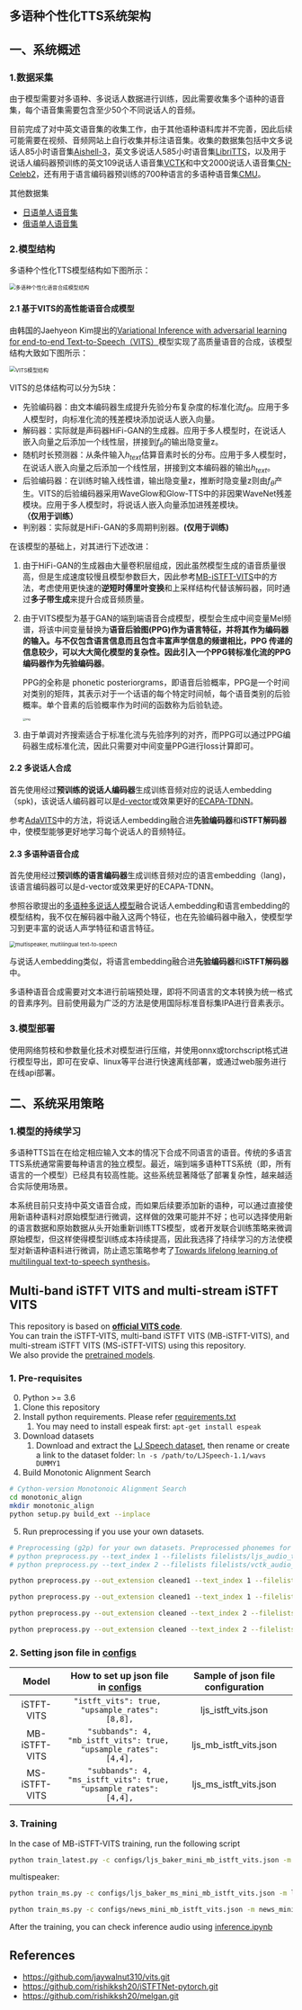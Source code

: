 ## 多语种个性化TTS系统架构

## 一、系统概述

### 1.数据采集

由于模型需要对多语种、多说话人数据进行训练，因此需要收集多个语种的语音集，每个语音集需要包含至少50个不同说话人的音频。

目前完成了对中英文语音集的收集工作，由于其他语种语料库并不完善，因此后续可能需要在视频、音频网站上自行收集并标注语音集。收集的数据集包括中文多说话人85小时语音集[Aishell-3](http://www.aishelltech.com/aishell_3)，英文多说话人585小时语音集[LibriTTS](https://www.openslr.org/60/)，以及用于说话人编码器预训练的英文109说话人语音集[VCTK](https://datashare.is.ed.ac.uk/handle/10283/2651)和中文2000说话人语音集[CN-Celeb2](http://www.openslr.org/82/)，还有用于语言编码器预训练的700种语言的多语种语音集[CMU](http://festvox.org/cmu_wilderness/)。

其他数据集
- [日语单人语音集]()
- [俄语单人语音集](https://doc-04-c0-docs.googleusercontent.com/docs/securesc/jebruk45dpas4pnah0rkdjgqa8d598nv/kkvdlfv114jeafmg8ianvegtmg31a2sm/1664248500000/10824087994591713122/08972607164013668951/1Y6vv--gcDx-S8DieSGaD7WnB86kZLgc_?e=download&ax=ALW9-sAZrwJdz8HVDMak0lkNpPFhahfeu6f8RlWI_0YrUrZdxaFa-911ocfhdjpQXRqIqoxCK83puO4JYSIW7IWAs4u25E1cmFO87tx50Dgs7fZY5yyLsYvAlWkLgyqzqVSO-sgRylLZcyQJx6xTGbvUmxY09YTZN9eTJJGBk75kdp0XIW2K2Ay3qkYCAk_fxlaLaWNZlEBw5pF_z-XySuu_vItsOJfFRBtmEM8mY3Q2G2vrItAuCLTEbmO3TwXDfOFFD9R_F7l4laEPwtikxNe1tp3i9c_B4aGSb282EgAxzYA4pHaPi3dWAc-tDPupeeZfZ2k_FZC4uZldixWJhn3E6jnqcdNo7er8poAz52GBTvhlxCndlxRI2f07zJr7tnxCTj2Ovo823FHwzVL4gcc6TBH7bKo6dwEG469LMI4ErlNtDnfRLjyxwTdgIf0fSlyIdMZW8mEiAg3X5In2tSXM40Xfw3XFfIGZIckQXNovSwebUa9jUXCwZ-xQWunhPVbrsREBm1TuySDMmV72Uwk6HVn4Ww7x3J2pLz3FKdKGVbPISKKGhN9ebalqGbVP0caRV3vP2vwknQHzBm6XjUupgiObPuvJ6OCyLOpH6fIti08BYZk20GKuHx5Dj6NCOFwsPg268BcG3NhAHSXPs3PL6rHREPxOxLb68dA3ULglamn9KgEzyh4U88qAQ7_LNipXLSGcP_FAb18Rzw&uuid=cd09e3e5-3177-4a3c-94e1-e830836151ec&authuser=0)

### 2.模型结构

多语种个性化TTS模型结构如下图所示：

<img src="http://pic.panjiangtao.cn/img/image-20230211162419769.png" alt="多语种个性化语音合成模型结构" style="zoom: 67%;" />

#### 2.1 基于VITS的高性能语音合成模型

由韩国的Jaehyeon Kim提出的[Variational Inference with adversarial learning for end-to-end Text-to-Speech（VITS）](https://arxiv.org/pdf/2106.06103)模型实现了高质量语音的合成，该模型结构大致如下图所示：

<img src="http://pic.panjiangtao.cn/img/image-20230211163902553.png" alt="VITS模型结构" style="zoom:67%;" />

VITS的总体结构可以分为5块：

- 先验编码器：由文本编码器生成提升先验分布复杂度的标准化流$f_θ$。应用于多人模型时，向标准化流的残差模块添加说话人嵌入向量。
- 解码器：实际就是声码器HiFi-GAN的生成器。应用于多人模型时，在说话人嵌入向量之后添加一个线性层，拼接到$f_θ$的输出隐变量z。
- 随机时长预测器：从条件输入$h_{text}$估算音素时长的分布。应用于多人模型时，在说话人嵌入向量之后添加一个线性层，拼接到文本编码器的输出$h_{text}$。
- 后验编码器：在训练时输入线性谱，输出隐变量z，推断时隐变量z则由$f_θ$产生。VITS的后验编码器采用WaveGlow和Glow-TTS中的非因果WaveNet残差模块。应用于多人模型时，将说话人嵌入向量添加进残差模块。**（仅用于训练）**
- 判别器：实际就是HiFi-GAN的多周期判别器。**(仅用于训练)**

在该模型的基础上，对其进行下述改进：

1. 由于HiFi-GAN的生成器由大量卷积层组成，因此虽然模型生成的语音质量很高，但是生成速度较慢且模型参数巨大，因此参考[MB-iSTFT-VITS](https://arxiv.org/pdf/2210.15975)中的方法，考虑使用更快速的**逆短时傅里叶变换**和上采样结构代替该解码器，同时通过**多子带生成**来提升合成音频质量。

2. 由于VITS模型为基于GAN的端到端语音合成模型，模型会生成中间变量Mel频谱，将该中间变量替换为**语音后验图(PPG)**作为语言特征，并将其作为编码器的输入。与不仅包含语言信息而且包含丰富声学信息的频谱相比，PPG 传递的信息较少，可以大大简化模型的复杂性。因此引入一个PPG转标准化流的PPG编码器作为**先验编码器**。

   PPG的全称是 phonetic posteriorgrams，即语音后验概率，PPG是一个时间对类别的矩阵，其表示对于一个话语的每个特定时间帧，每个语音类别的后验概率。单个音素的后验概率作为时间的函数称为后验轨迹。

   <img src="http://pic.panjiangtao.cn/img/20210627215421981.png" alt="img" style="zoom:33%;" />

3. 由于单调对齐搜索适合于标准化流与先验序列的对齐，而PPG可以通过PPG编码器生成标准化流，因此只需要对中间变量PPG进行loss计算即可。

#### 2.2 多说话人合成

首先使用经过**预训练的说话人编码器**生成训练音频对应的说话人embedding（spk)，该说话人编码器可以是[d-vector](https://arxiv.org/pdf/)或效果更好的[ECAPA-TDNN](https://arxiv.org/pdf/2005.07143)。

参考[AdaVITS](https://arxiv.org/pdf/2206.00208)中的方法，将说话人embedding融合进**先验编码器**和**iSTFT解码器**中，使模型能够更好地学习每个说话人的音频特征。

#### 2.3 多语种语音合成

首先使用经过**预训练的语言编码器**生成训练音频对应的语言embedding（lang)，该语言编码器可以是d-vector或效果更好的ECAPA-TDNN。

参照谷歌提出的[多语种多说话人模型](https://arxiv.org/pdf/1907.04448.pdf)融合说话人embedding和语言embedding的模型结构，我不仅在解码器中融入这两个特征，也在先验编码器中融入，使模型学习到更丰富的说话人声学特征和语言特征。

<img src="http://pic.panjiangtao.cn/img/image-20230213180737177.png" alt="multispeaker, multilingual text-to-speech" style="zoom:67%;" />

与说话人embedding类似，将语言embedding融合进**先验编码器**和**iSTFT解码器**中。

多语种语音合成需要对文本进行前端预处理，即将不同语言的文本转换为统一格式的音素序列。目前使用最为广泛的方法是使用国际标准音标集IPA进行音素表示。

### 3.模型部署

使用网络剪枝和参数量化技术对模型进行压缩，并使用onnx或torchscript格式进行模型导出，即可在安卓、linux等平台进行快速离线部署，或通过web服务进行在线api部署。

## 二、系统采用策略

### 1.模型的持续学习

多语种TTS旨在在给定相应输入文本的情况下合成不同语言的语音。传统的多语言TTS系统通常需要每种语言的独立模型。最近，端到端多语种TTS系统（即，所有语言的一个模型）已经具有较高性能。这些系统显著降低了部署复杂性，越来越适合实际使用场景。

本系统目前只支持中英文语音合成，而如果后续要添加新的语种，可以通过直接使用新语种语料对原始模型进行微调，这样做的效果可能并不好；也可以选择使用新的语言数据和原始数据从头开始重新训练TTS模型，或者开发联合训练策略来微调原始模型，但这样使得模型训练成本持续提高，因此我选择了持续学习的方法使模型对新语种语料进行微调，防止遗忘策略参考了[Towards lifelong learning of multilingual text-to-speech synthesis](https://ieeexplore.ieee.org/stamp/stamp.jsp?tp=&arnumber=9746968)。


## Multi-band iSTFT VITS and multi-stream iSTFT VITS 
This repository is based on **[official VITS code](https://github.com/jaywalnut310/vits.git)**.<br>
You can train the iSTFT-VITS, multi-band iSTFT VITS (MB-iSTFT-VITS), and multi-stream iSTFT VITS (MS-iSTFT-VITS) using this repository.<br>
We also provide the [pretrained models](https://drive.google.com/drive/folders/1CKSRFUHMsnOl0jxxJVCeMzyYjaM98aI2?usp=sharing).
### 1. Pre-requisites

0. Python >= 3.6
0. Clone this repository
0. Install python requirements. Please refer [requirements.txt](requirements.txt)
    1. You may need to install espeak first: `apt-get install espeak`
0. Download datasets
    1. Download and extract the [LJ Speech dataset](https://keithito.com/LJ-Speech-Dataset/), then rename or create a link to the dataset folder: `ln -s /path/to/LJSpeech-1.1/wavs DUMMY1`
0. Build Monotonic Alignment Search
```sh
# Cython-version Monotonoic Alignment Search
cd monotonic_align
mkdir monotonic_align
python setup.py build_ext --inplace
```

5. Run preprocessing if you use your own datasets.

```sh
# Preprocessing (g2p) for your own datasets. Preprocessed phonemes for LJ Speech and VCTK have been already provided.
# python preprocess.py --text_index 1 --filelists filelists/ljs_audio_text_train_filelist.txt filelists/ljs_audio_text_val_filelist.txt filelists/ljs_audio_text_test_filelist.txt 
# python preprocess.py --text_index 2 --filelists filelists/vctk_audio_sid_text_train_filelist.txt filelists/vctk_audio_sid_text_val_filelist.txt filelists/vctk_audio_sid_text_test_filelist.txt

python preprocess.py --out_extension cleaned1 --text_index 1 --filelists filelists/baker_all.txt --text_cleaners chinese_cleaners

python preprocess.py --out_extension cleaned1 --text_index 1 --filelists filelists/ljs_audio_text_train_filelist.txt filelists/ljs_audio_text_val_filelist.txt --text_cleaners english_cleaners3

python preprocess.py --out_extension cleaned --text_index 2 --filelists filelists/news_train.txt filelists/news_val.txt --text_cleaners chinese_cleaners

python preprocess.py --out_extension cleaned --text_index 2 --filelists filelists/aishell3_train.txt filelists/aishell3_val.txt --text_cleaners chinese_cleaners
```

### 2. Setting json file in [configs](configs)

| Model | How to set up json file in [configs](configs) | Sample of json file configuration|
| :---: | :---: | :---: |
| iSTFT-VITS | ```"istft_vits": true, ```<br>``` "upsample_rates": [8,8], ``` | ljs_istft_vits.json |
| MB-iSTFT-VITS | ```"subbands": 4,```<br>```"mb_istft_vits": true, ```<br>``` "upsample_rates": [4,4], ``` | ljs_mb_istft_vits.json |
| MS-iSTFT-VITS | ```"subbands": 4,```<br>```"ms_istft_vits": true, ```<br>``` "upsample_rates": [4,4], ``` | ljs_ms_istft_vits.json |

### 3. Training
In the case of MB-iSTFT-VITS training, run the following script
```sh
python train_latest.py -c configs/ljs_baker_mini_mb_istft_vits.json -m ljs_baker_mini_mb_istft_vits

```
multispeaker:
```sh
python train_ms.py -c configs/ljs_baker_ms_mini_mb_istft_vits.json -m ljs_baker_ms_mini_mb_istft_vits
```

```sh
python train_ms.py -c configs/news_mini_mb_istft_vits.json -m news_mini_mb_istft_vits
```

After the training, you can check inference audio using [inference.ipynb](inference.ipynb)

## References
- https://github.com/jaywalnut310/vits.git
- https://github.com/rishikksh20/iSTFTNet-pytorch.git
- https://github.com/rishikksh20/melgan.git
